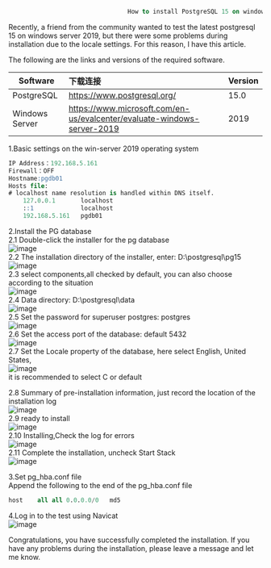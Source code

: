 ```sql
                                 How to install PostgreSQL 15 on windows server 2019 step by step
```

Recently, a friend from the community wanted to test the latest postgresql 15 on windows server 2019, but there were some problems during installation due to the locale settings. For this reason, I have this article.

The following are the links and versions of the required software.

| Software       | 下载连接                                                     | Version |
| -------------- | :----------------------------------------------------------- | :------ |
| PostgreSQL     | https://www.postgresql.org/                                  | 15.0    |
| Windows Server | https://www.microsoft.com/en-us/evalcenter/evaluate-windows-server-2019 | 2019    |



1.Basic settings on the win-server 2019 operating system
```sql
IP Address：192.168.5.161
Firewall：OFF
Hostname:pgdb01
Hosts file:
# localhost name resolution is handled within DNS itself.
	127.0.0.1       localhost
	::1             localhost
	192.168.5.161	pgdb01
```

2.Install the PG database<br/>
2.1 Double-click the installer for the pg database<br/>
![image](Image/004-1.png)<br/>
2.2 The installation directory of the installer, enter: D:\postgresql\pg15<br/>
![image](Image/004-2.png)<br/>
2.3 select components,all checked by default, you can also choose according to the situation<br/>
![image](Image/004-3.png)<br/>
2.4 Data directory: D:\postgresql\data<br/>
![image](Image/004-4.png)<br/>
2.5 Set the password for superuser postgres: postgres<br/>
![image](Image/004-5.png)<br/>
2.6 Set the access port of the database: default 5432<br/>
![image](Image/004-6.png)<br/>
2.7 Set the Locale property of the database, here select English, United States, <br/>
![image](Image/004-7.png)<br/>
it is recommended to select C or default

2.8 Summary of pre-installation information, just record the location of the installation log<br/>
![image](Image/004-8.png)<br/>
2.9 ready to install<br/>
![image](Image/004-9.png)<br/>
2.10 Installing,Check the log for errors<br/>
![image](Image/004-10.png)<br/>
2.11 Complete the installation, uncheck Start Stack<br/>
![image](Image/004-11.png)<br/>

3.Set pg_hba.conf file<br/>
Append the following to the end of the pg_hba.conf file<br/>
```sql
host	all	all	0.0.0.0/0	md5
```

 4.Log in to the test using Navicat<br/>
![image](Image/004-13.png)<br/>

Congratulations, you have successfully completed the installation. If you have any problems during the installation, please leave a message and let me know.






